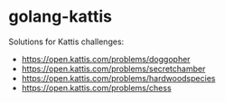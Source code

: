 # golang-kattis
Solutions for Kattis challenges:
- https://open.kattis.com/problems/doggopher
- https://open.kattis.com/problems/secretchamber
- https://open.kattis.com/problems/hardwoodspecies
- https://open.kattis.com/problems/chess
